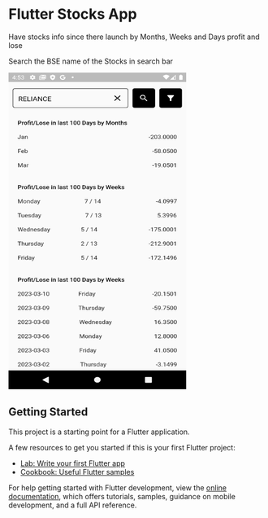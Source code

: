 # Flutter Stocks App

Have stocks info since there launch by Months, Weeks and Days profit and lose

Search the BSE name of the Stocks in search bar

<img src="screenshot/0.png" width="350" height="622">


## Getting Started

This project is a starting point for a Flutter application.

A few resources to get you started if this is your first Flutter project:

- [Lab: Write your first Flutter app](https://docs.flutter.dev/get-started/codelab)
- [Cookbook: Useful Flutter samples](https://docs.flutter.dev/cookbook)

For help getting started with Flutter development, view the
[online documentation](https://docs.flutter.dev/), which offers tutorials,
samples, guidance on mobile development, and a full API reference.
